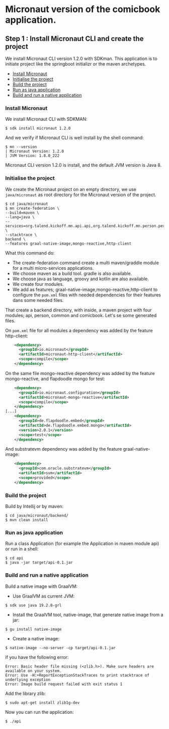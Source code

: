 # Micronaut version of the comicbook application.


## Step 1 : Install Micronaut CLI and create the project

We install Micronaut CLI version 1.2.0 with SDKman. This application is to initiate project like the springboot initializr or the maven archetypes.

* [Install Micronaut](#install-micronaut)
* [Initialise the project](#initialise-the-project)
* [Build the project](#build-the-project)
* [Run as java application](#run-as-java-application)
* [Build and run a native application](#build-and-run-a-native-application)

### Install Micronaut

We install Micronaut CLI with SDKMAN: 

```shell
$ sdk install micronaut 1.2.0
``` 

And we verify if Micronaut CLI is well install by the shell command:

```shell
$ mn --version
| Micronaut Version: 1.2.0
| JVM Version: 1.8.0_222
```

Micronaut CLI version 1.2.0 is install, and the default JVM version is Java 8.

### Initialise the project

We create the Micronaut project on an empty directory, we use `java/micronaut` as root directory for the Micronaut version of the project.

```shell
$ cd java/micronaut
$ mn create-federation \
--build=maven \
--lang=java \
--services=org.talend.kickoff.mn.api.api,org.talend.kickoff.mn.person.person,org.talend.kickoff.mn.common.common,org.talend.kickoff.mn.comicbook.comicbook \
--stacktrace \
backend \
--features graal-native-image,mongo-reactive,http-client
```

What this command do:
* The create-federation command create a multi maven/graddle module for a multi micro-services applications.
* We choose maven as a build tool. gradle is also available.
* We choose java as language, groovy and kotlin are also available.
* We create four modules.
* We add as features; graal-native-image,mongo-reactive,http-client to configure the `pom.xml` files with needed dependencies for their features dans some needed files.

That create a backend directory, with inside, a maven project with four modules; api, person, common and comicbook. Let's se some generated files.

On `pom.xml` file for all modules a dependency was added by the feature http-client:

```xml
    <dependency>
      <groupId>io.micronaut</groupId>
      <artifactId>micronaut-http-client</artifactId>
      <scope>compile</scope>
    </dependency>
```
On the same file mongo-reactive dependency was added by the feature mongo-reactive, and flapdoodle mongo for test:

```xml
    <dependency>
      <groupId>io.micronaut.configuration</groupId>
      <artifactId>micronaut-mongo-reactive</artifactId>
      <scope>compile</scope>
    </dependency>
[...]
    <dependency>
      <groupId>de.flapdoodle.embed</groupId>
      <artifactId>de.flapdoodle.embed.mongo</artifactId>
      <version>2.0.1</version>
      <scope>test</scope>
    </dependency>
```
And substratevm dependency was added by the feature graal-native-image:

```xml
    <dependency>
      <groupId>com.oracle.substratevm</groupId>
      <artifactId>svm</artifactId>
      <scope>provided</scope>
    </dependency>
```

### Build the project 

Build by Intellij or by maven:

```shell
$ cd java/micronaut/backend/
$ mvn clean install
```

### Run as java application

Run a class Application (for example the Application in maven module api) or run in a shell:

```shell
$ cd api
$ java -jar target/api-0.1.jar
```
### Build and run a native application

Build a native image with GraalVM:
* Use GraalVM as current JVM: 
```shell 
$ sdk use java 19.2.0-grl
```
* Install the GraalVM tool, native-image, that generate native image from a jar: 
```shell
$ gu install native-image
``` 
* Create a native image: 
```shell
$ native-image --no-server -cp target/api-0.1.jar
``` 

if you have the following error:

```shell
Error: Basic header file missing (<zlib.h>). Make sure headers are available on your system.
Error: Use -H:+ReportExceptionStackTraces to print stacktrace of underlying exception
Error: Image build request failed with exit status 1
```

Add the library zlib: 
```shell
$ sudo apt-get install zlib1g-dev
```

Now you can run the application: 
```shell
$ ./api
```